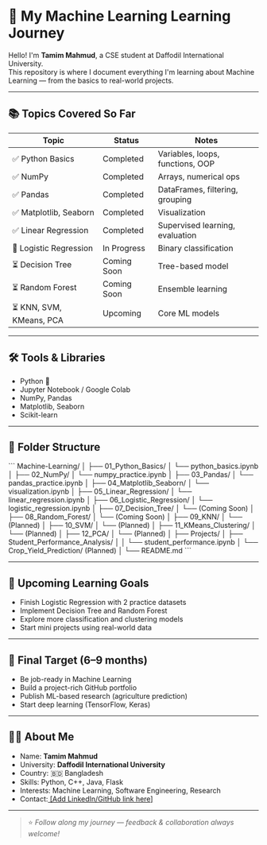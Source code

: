 
# 🧠 My Machine Learning Learning Journey

Hello! I'm **Tamim Mahmud**, a CSE student at Daffodil International University.  
This repository is where I document everything I'm learning about Machine Learning — from the basics to real-world projects.

---

## 📚 Topics Covered So Far

| Topic                   | Status          | Notes |
|-------------------------|------------------|-------|
| ✅ Python Basics         | Completed        | Variables, loops, functions, OOP 
| ✅ NumPy                 | Completed        | Arrays, numerical ops |
| ✅ Pandas                | Completed        | DataFrames, filtering, grouping |
| ✅ Matplotlib, Seaborn   | Completed        | Visualization |
| ✅ Linear Regression     | Completed        | Supervised learning, evaluation |
| 🔄 Logistic Regression   | In Progress      | Binary classification |
| ⏳ Decision Tree         | Coming Soon      | Tree-based model |
| ⏳ Random Forest         | Coming Soon      | Ensemble learning |
| ⏳ KNN, SVM, KMeans, PCA | Upcoming         | Core ML models |

---

## 🛠 Tools & Libraries

- Python 🐍
- Jupyter Notebook / Google Colab
- NumPy, Pandas
- Matplotlib, Seaborn
- Scikit-learn

---

## 📂 Folder Structure

\`\`\`
Machine-Learning/
│
├── 01_Python_Basics/
│   └── python_basics.ipynb
│
├── 02_NumPy/
│   └── numpy_practice.ipynb
│
├── 03_Pandas/
│   └── pandas_practice.ipynb
│
├── 04_Matplotlib_Seaborn/
│   └── visualization.ipynb
│
├── 05_Linear_Regression/
│   └── linear_regression.ipynb
│
├── 06_Logistic_Regression/
│   └── logistic_regression.ipynb
│
├── 07_Decision_Tree/
│   └── (Coming Soon)
│
├── 08_Random_Forest/
│   └── (Coming Soon)
│
├── 09_KNN/
│   └── (Planned)
│
├── 10_SVM/
│   └── (Planned)
│
├── 11_KMeans_Clustering/
│   └── (Planned)
│
├── 12_PCA/
│   └── (Planned)
│
├── Projects/
│   ├── Student_Performance_Analysis/
│   │   └── student_performance.ipynb
│   └── Crop_Yield_Prediction/ (Planned)
│
└── README.md
\`\`\`

---

## 🚀 Upcoming Learning Goals

- Finish Logistic Regression with 2 practice datasets
- Implement Decision Tree and Random Forest
- Explore more classification and clustering models
- Start mini projects using real-world data

---

## 🎯 Final Target (6–9 months)

- Be job-ready in Machine Learning  
- Build a project-rich GitHub portfolio  
- Publish ML-based research (agriculture prediction)  
- Start deep learning (TensorFlow, Keras)

---

## 👨‍💻 About Me

- Name: **Tamim Mahmud**  
- University: **Daffodil International University**  
- Country: 🇧🇩 Bangladesh  
- Skills: Python, C++, Java, Flask  
- Interests: Machine Learning, Software Engineering, Research  
- Contact:[ [Add LinkedIn/GitHub link here]
](https://www.linkedin.com/in/tamim-mahmud91437/)
---

> ⭐ *Follow along my journey — feedback & collaboration always welcome!*
